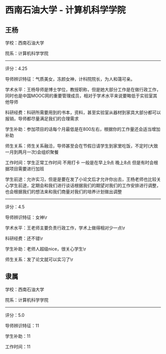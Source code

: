 # 西南石油大学 - 计算机科学学院

## 王杨

学校：西南石油大学

院系：计算机科学学院

* * *

评分：4.25

导师辨识特征：气质美女，冻颜女神，计科院院长，为人和蔼可亲。

学术水平：王杨导师是博士学位，教授职称，但是她大部分工作是在做行政工作，同时也是中国MOOC网的重要管理成员，相对于学术水平来说要略低于实验室其他导师

科研经费：科研所需要用到的书本，资料，甚至实验室从器材到家具大部分都可以报销，导师都尽量满足我们的合理需求

学生补助：参加项目的话每个月最低是在800左右，根据你的工作量还会适当增加补助

师生关系：师生关系融洽，导师甚至会在节假日请学生到家里吃饭，不定时(大致一月到两月一次)会组织聚餐

工作时间：学生正常工作时间 不用打卡 一般是在早上9点 晚上8点 但是有时会根据项目需要进行加班

学生前途：允许实习，但是是要在发了小论文后才允许你出去，王杨老师也比较关心学生前途，定期会和我们进行谈话根据我们的期望对我们的工作安排进行调整，也会根据我们的想法来和我们商量对我们的培养计划做出调整

* * *

评分：4.5

导师辨识特征：女神\r

学术水平：王老师主要负责行政工作，学术上做得相对少一点\r

科研经费：还不错\r

学生补助：老师人超级nice，很关心学生\r

师生关系：发了论文就可以实习了\r

## 隶属

学校：西南石油大学

院系：计算机科学学院

* * *

评分：5.0

导师辨识特征：11

学生补助：11

工作时间：11